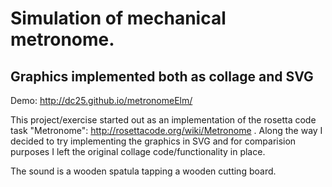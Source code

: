 # Simulation of mechanical metronome.  

## Graphics implemented both as collage and SVG

Demo: http://dc25.github.io/metronomeElm/

This project/exercise started out as an implementation of the rosetta code task "Metronome": http://rosettacode.org/wiki/Metronome .  Along the way I decided to try implementing the graphics in SVG and for comparision purposes I left the original collage code/functionality in place.

The sound is a wooden spatula tapping a wooden cutting board.
